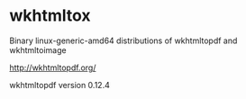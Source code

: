 # wkhtmltox
Binary linux-generic-amd64 distributions of wkhtmltopdf and wkhtmltoimage 

http://wkhtmltopdf.org/

wkhtmltopdf version 0.12.4

